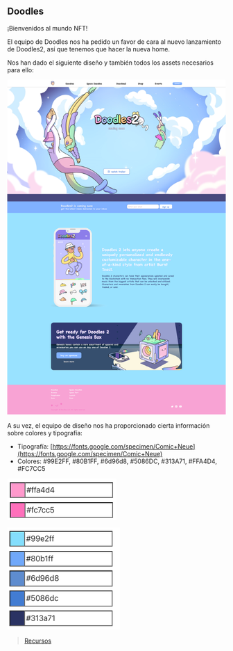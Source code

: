 ## Doodles

¡Bienvenidos al mundo NFT! 

El equipo de Doodles nos ha pedido un favor de cara al nuevo lanzamiento de Doodles2, así que tenemos que hacer la nueva home. 

Nos han dado el siguiente diseño y también todos los assets necesarios para ello:

![Doodles](recursos/doodles.png)

A su vez, el equipo de diseño nos ha proporcionado cierta información sobre colores y tipografía:

- Tipografía: [https://fonts.google.com/specimen/Comic+Neue](https://fonts.google.com/specimen/Comic+Neue)
- Colores: #99E2FF, #80B1FF, #6d96d8, #5086DC, #313A71, #FFA4D4, #FC7CC5
    
    
![Color1](recursos/img1.png)
    
![Colo2](recursos/img2.png)


> [Recursos](recursos/assets.zip)
